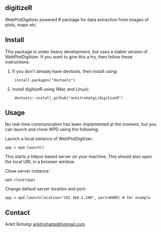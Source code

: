 digitizeR
---------

WebPlotDigitizer powered R package for data extraction from images of plots, maps etc.

Install
-------

This package is under heavy development, but uses a stable version of WebPlotDigitizer. If you want to give this a try, then follow these instructions:


1) If you don't already have devtools, then install using:

        install.packages("devtools")
    
2) Install digitizeR using (Mac and Linux):

        devtools::install_github("ankitrohatgi/digitizeR")

Usage
-----

No real-time communication has been implemented at the moment, but you can launch and close WPD using the following:

Launch a local instance of WebPlotDigitizer:

    app = wpd.launch()
    
This starts a httpuv based server on your machine. This should also open the local URL in a browser window.

Close server instance:

    wpd.close(app)

Change default server location and port:

    app = wpd.launch(location="192.168.1.100", port=8080) # for example


Contact
-------

Ankit Rohatgi <ankitrohatgi@hotmail.com>
